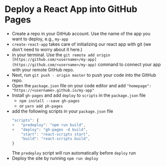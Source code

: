 # Deploy a React App into GitHub Pages

- Create a repo in your GitHub account. Use the name of the app you want to deploy, e.g., `my-app`
- `create-react-app` takes care of initializing our react app with git (we don’t need to worry about it here.)
- in your terminal. Use the `git remote add origin [https://github.com/<username>/my-app](https://github.com/<username>/my-app)` command to connect your app with your remote GitHub repo.
- Next, run `git push - origin master` to push your code into the GitHub repo.
- Open the `package.json` file on your code editor and add `"homepage": "https://<username>.github.io/my-app"`
- Install `gh-pages` and add `deploy` to `scripts` in the `package.json` file
  - `npm install --save gh-pages`
  - or `yarn add ph-pages`
- add the following scripts in your `package.json` file
  ```jsx
  "scripts": {
  +   "predeploy": "npm run build",
  +   "deploy": "gh-pages -d build",
      "start": "react-scripts start",
      "build": "react-scripts build",
  }
  ```
  The `predeploy` script will run automatically before `deploy` run
- Deploy the site by running `npm run deploy`
